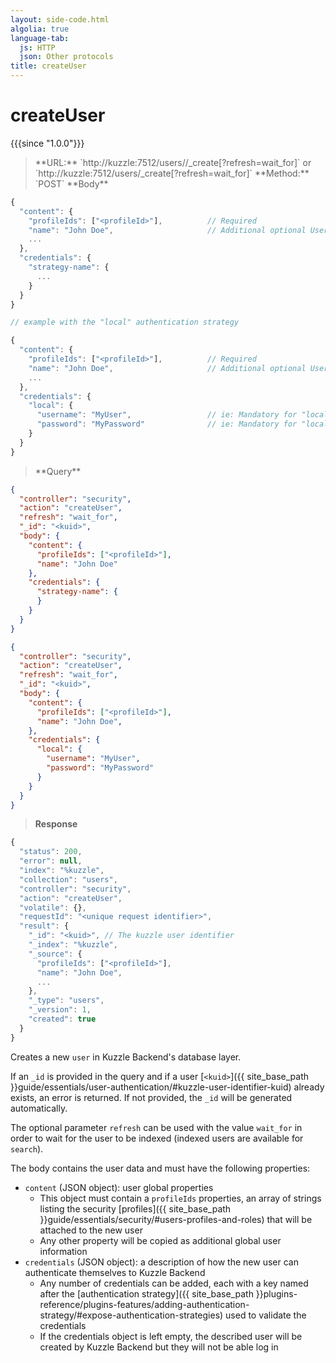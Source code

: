 ```yaml
---
layout: side-code.html
algolia: true
language-tab:
  js: HTTP
  json: Other protocols
title: createUser
---
```



# createUser

{{{since "1.0.0"}}}


<blockquote class="js">
<p>
**URL:** `http://kuzzle:7512/users/<kuid>/_create[?refresh=wait_for]` or `http://kuzzle:7512/users/_create[?refresh=wait_for]`  
**Method:** `POST`  
**Body**
</p>
</blockquote>

```js
{
  "content": {
    "profileIds": ["<profileId>"],          // Required
    "name": "John Doe",                     // Additional optional User properties
    ...
  },
  "credentials": {
    "strategy-name": {
      ...
    }
  }
}

// example with the "local" authentication strategy

{
  "content": {
    "profileIds": ["<profileId>"],          // Required
    "name": "John Doe",                     // Additional optional User properties
    ...
  },
  "credentials": {
    "local": {
      "username": "MyUser",                 // ie: Mandatory for "local" authentication plugin
      "password": "MyPassword"              // ie: Mandatory for "local" authentication plugin
    }
  }
}
```

<blockquote class="json">
<p>
**Query**
</p>
</blockquote>

```json
{
  "controller": "security",
  "action": "createUser",
  "refresh": "wait_for",
  "_id": "<kuid>",
  "body": {
    "content": {
      "profileIds": ["<profileId>"],    
      "name": "John Doe"                 
    },
    "credentials": {
      "strategy-name": {
      }
    }
  }
}
```

```json
{
  "controller": "security",
  "action": "createUser",
  "refresh": "wait_for",
  "_id": "<kuid>",
  "body": {
    "content": {
      "profileIds": ["<profileId>"],    
      "name": "John Doe",            
    },
    "credentials": {
      "local": {
        "username": "MyUser",
        "password": "MyPassword"
      }
    }
  }
}
```

>**Response**

```javascript
{
  "status": 200,
  "error": null,
  "index": "%kuzzle",
  "collection": "users",
  "controller": "security",
  "action": "createUser",
  "volatile": {},
  "requestId": "<unique request identifier>",
  "result": {
    "_id": "<kuid>", // The kuzzle user identifier
    "_index": "%kuzzle",
    "_source": {
      "profileIds": ["<profileId>"],
      "name": "John Doe",
      ...
    },
    "_type": "users",
    "_version": 1,
    "created": true
  }
}
```

Creates a new `user` in Kuzzle Backend's database layer.

If an `_id` is provided in the query and if a user [`<kuid>`]({{ site_base_path }}guide/essentials/user-authentication/#kuzzle-user-identifier-kuid) already exists, an error is returned.
If not provided, the `_id` will be generated automatically.

The optional parameter `refresh` can be used
with the value `wait_for` in order to wait for the user to be indexed (indexed users are available for `search`).

The body contains the user data and must have the following properties:

* `content` (JSON object): user global properties
  * This object must contain a `profileIds` properties, an array of strings listing the security [profiles]({{ site_base_path }}guide/essentials/security/#users-profiles-and-roles) that will be attached to the new user 
  * Any other property will be copied as additional global user information
* `credentials` (JSON object): a description of how the new user can authenticate themselves to Kuzzle Backend
  * Any number of credentials can be added, each with a key named after the [authentication strategy]({{ site_base_path }}plugins-reference/plugins-features/adding-authentication-strategy/#expose-authentication-strategies) used to validate the credentials
  * If the credentials object is left empty, the described user will be created by Kuzzle Backend but they will not be able log in
